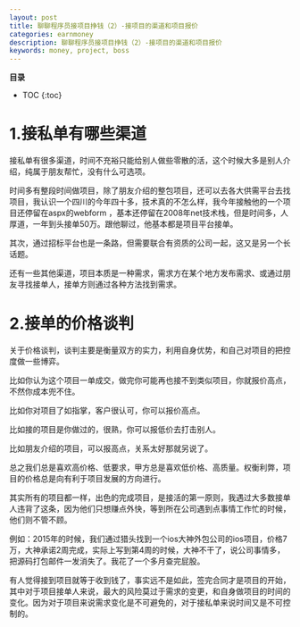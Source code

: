 ```yaml
---
layout: post
title: 聊聊程序员接项目挣钱（2）-接项目的渠道和项目报价
categories: earnmoney
description: 聊聊程序员接项目挣钱（2）-接项目的渠道和项目报价
keywords: money, project, boss
---
```


**目录**

* TOC
{:toc}

# 1.接私单有哪些渠道
接私单有很多渠道，时间不充裕只能给别人做些零散的活，这个时候大多是别人介绍，纯属于朋友帮忙，没有什么可选项。

时间多有整段时间做项目，除了朋友介绍的整包项目，还可以去各大供需平台去找项目，我认识一个四川的今年四十多，技术真的不怎么样，我今年接触他的一个项目还停留在aspx的webform ，基本还停留在2008年net技术栈，但是时间多，人厚道，一年到头接单50万。跟他聊过，他基本都是项目平台接单。

其次，通过招标平台也是一条路，但需要联合有资质的公司一起，这又是另一个长话题。

还有一些其他渠道，项目本质是一种需求，需求方在某个地方发布需求、或通过朋友寻找接单人，接单方则通过各种方法找到需求。

 

# 2.接单的价格谈判
关于价格谈判，谈判主要是衡量双方的实力，利用自身优势，和自己对项目的把控度做一些博弈。

比如你认为这个项目一单成交，做完你可能再也接不到类似项目，你就报价高点，不然你成本兜不住。

比如你对项目了如指掌，客户很认可，你可以报价高点。

比如接的项目是你做过的，很熟，你可以报低价去打击别人。

比如朋友介绍的项目，可以报高点，关系太好那就另说了。

 

总之我们总是喜欢高价格、低要求，甲方总是喜欢低价格、高质量。权衡利弊，项目的价格总是向有利于项目发展的方向进行。

其实所有的项目都一样，出色的完成项目，是接活的第一原则，我遇过大多数接单人违背了这条，因为他们只想赚点外快，等到所在公司遇到点事情工作忙的时候，他们则不管不顾。

 

例如：2015年的时候，我们通过猎头找到一个ios大神外包公司的ios项目，价格7万，大神承诺2周完成，实际上写到第4周的时候，大神不干了，说公司事情多，把源码打包邮件一发消失了。我花了一个多月查完屁股。

有人觉得接到项目就等于收到钱了，事实远不是如此，签完合同才是项目的开始，其中对于项目接单人来说，最大的风险莫过于需求的变更，和自身做项目的时间的变化。因为对于项目来说需求变化是不可避免的，对于接私单来说时间又是不可控制的。